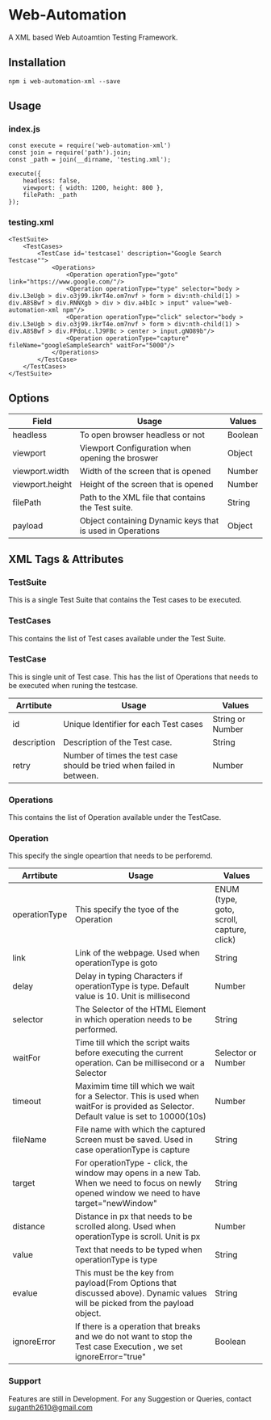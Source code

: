 # Web-Automation

A XML based Web Autoamtion Testing Framework.

## Installation
```
npm i web-automation-xml --save
```

## Usage
### index.js

```
const execute = require('web-automation-xml')
const join = require('path').join;
const _path = join(__dirname, 'testing.xml');

execute({
    headless: false,
    viewport: { width: 1200, height: 800 },
    filePath: _path
});
```

### testing.xml
```
<TestSuite> 
    <TestCases>
        <TestCase id='testcase1' description="Google Search Testcase"">
            <Operations>
                <Operation operationType="goto" link="https://www.google.com/"/>
                <Operation operationType="type" selector="body > div.L3eUgb > div.o3j99.ikrT4e.om7nvf > form > div:nth-child(1) > div.A8SBwf > div.RNNXgb > div > div.a4bIc > input" value="web-automation-xml npm"/>
                <Operation operationType="click" selector="body > div.L3eUgb > div.o3j99.ikrT4e.om7nvf > form > div:nth-child(1) > div.A8SBwf > div.FPdoLc.lJ9FBc > center > input.gNO89b"/>
                <Operation operationType="capture" fileName="googleSampleSearch" waitFor="5000"/>
            </Operations>
        </TestCase>
    </TestCases>
</TestSuite>
```

## Options

| Field | Usage | Values |
| ------ | ------ | ------ |
| headless | To open browser headless or not | Boolean |
| viewport | Viewport Configuration when opening the broswer | Object |
| viewport.width | Width of the screen that is opened | Number |
| viewport.height | Height of the screen that is opened | Number |
| filePath | Path to the XML file that contains the Test suite. | String |
| payload | Object containing Dynamic keys that is used in Operations | Object |




## XML Tags & Attributes
### TestSuite
This is a single Test Suite that contains the Test cases to be executed.

### TestCases
This contains the list of Test cases available under the Test Suite.

### TestCase
This is single unit of Test case. This has the list of Operations that needs to be executed when runing the testcase.


| Arrtibute | Usage | Values |
| ------ | ------ | ------ |
| id | Unique Identifier for each Test cases | String or Number |
| description | Description of the Test case. | String |
| retry | Number of times the test case should be tried when failed in between. | Number |

### Operations
This contains the list of Operation available under the TestCase.

### Operation
This specify the single opeartion that needs to be perforemd.

| Arrtibute | Usage | Values |
| ------ | ------ | ------ |
| operationType | This specify the tyoe of the Operation | ENUM (type, goto, scroll, capture, click) |
| link | Link of the webpage. Used when operationType is goto | String |
| delay | Delay in typing Characters if operationType is type. Default value is 10. Unit is millisecond | Number |
| selector | The Selector of the HTML Element in which operation needs to be performed. | String |
| waitFor | Time till which the script waits before executing the current operation. Can be millisecond or a Selector | Selector or Number |
| timeout | Maximim time till which we wait for a Selector. This is used when waitFor is provided as Selector. Default value is set to 10000(10s)| Number |
| fileName | File name with which the captured Screen must be saved. Used in case operationType is capture | String |
| target | For operationType - click, the window may opens in a new Tab. When we need to focus on newly opened window we need to have target="newWindow" | String |
| distance | Distance in px that needs to be scrolled along. Used when operationType is scroll. Unit is px | Number |
| value | Text that needs to be typed when operationType is type | String |
| evalue | This must be the key from payload(From Options that discussed above). Dynamic values will be picked from the payload object. | String |
| ignoreError | If there is a operation that breaks and we do not want to stop the Test case Execution , we set ignoreError="true" | Boolean |



### Support

Features are still in Development. 
For any Suggestion or Queries, contact suganth2610@gmail.com